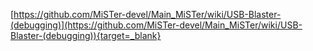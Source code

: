 [https://github.com/MiSTer-devel/Main_MiSTer/wiki/USB-Blaster-(debugging)](https://github.com/MiSTer-devel/Main_MiSTer/wiki/USB-Blaster-(debugging)){target=_blank}
